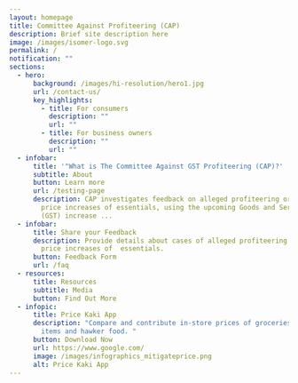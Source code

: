 ```yaml
---
layout: homepage
title: Committee Against Profiteering (CAP)
description: Brief site description here
image: /images/isomer-logo.svg
permalink: /
notification: ""
sections:
  - hero:
      background: /images/hi-resolution/hero1.jpg
      url: /contact-us/
      key_highlights:
        - title: For consumers
          description: ""
          url: ""
        - title: For business owners
          description: ""
          url: ""
  - infobar:
      title: '"What is The Committee Against GST Profiteering (CAP)?'
      subtitle: About
      button: Learn more
      url: /testing-page
      description: CAP investigates feedback on alleged profiteering or unjustified
        price increases of essentials, using the upcoming Goods and Services Tax
        (GST) increase ...
  - infobar:
      title: Share your Feedback
      description: Provide details about cases of alleged profiteering or unjustified
        price increases of  essentials.
      button: Feedback Form
      url: /faq
  - resources:
      title: Resources
      subtitle: Media
      button: Find Out More
  - infopic:
      title: Price Kaki App
      description: "Compare and contribute in-store prices of groceries, household
        items and hawker food. "
      button: Download Now
      url: https://www.google.com/
      image: /images/infographics_mitigateprice.png
      alt: Price Kaki App
---
```

